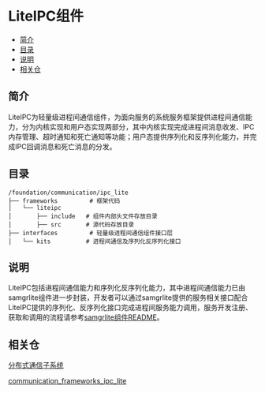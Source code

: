 # LiteIPC组件<a name="ZH-CN_TOPIC_0000001084861846"></a>

-   [简介](#section11660541593)
-   [目录](#section161941989596)
-   [说明](#section1312121216216)
-   [相关仓](#section1371113476307)

## 简介<a name="section11660541593"></a>

LiteIPC为轻量级进程间通信组件，为面向服务的系统服务框架提供进程间通信能力，分为内核实现和用户态实现两部分，其中内核实现完成进程间消息收发、IPC内存管理、超时通知和死亡通知等功能；用户态提供序列化和反序列化能力，并完成IPC回调消息和死亡消息的分发。

## 目录<a name="section161941989596"></a>

```
/foundation/communication/ipc_lite
├── frameworks         # 框架代码
│   └── liteipc
│       ├── include   # 组件内部头文件存放目录
│       ├── src       # 源代码存放目录
├── interfaces         # 轻量级进程间通信组件接口层
│   └── kits          # 进程间通信及序列化反序列化接口
```

## 说明<a name="section1312121216216"></a>

LiteIPC包括进程间通信能力和序列化反序列化能力，其中进程间通信能力已由samgrlite组件进一步封装，开发者可以通过samgrlite提供的服务相关接口配合LiteIPC提供的序列化、反序列化接口完成进程间服务能力调用，服务开发注册、获取和调用的流程请参考[samgrlite组件README](zh-cn_topic_0000001081604584.md)。

## 相关仓<a name="section1371113476307"></a>

[分布式通信子系统](zh-cn_topic_0000001051344287.md)

[communication\_frameworks\_ipc\_lite](https://gitee.com/openharmony/communication_frameworks_ipc_lite)

